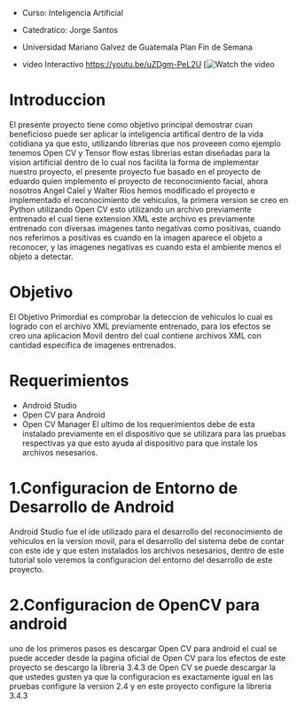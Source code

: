- Curso: Inteligencia Artificial
- Catedratico: Jorge Santos
- Universidad Mariano Galvez de Guatemala 
Plan Fin de Semana

- video Interactivo <https://youtu.be/uZDgm-PeL2U>
[![Watch the video](https://youtu.be/uZDgm-PeL2U)



# Introduccion

El presente proyecto tiene como objetivo principal demostrar cuan beneficioso puede ser aplicar la inteligencia artifical dentro de la vida cotidiana ya que esto, utilizando librerias que nos proveeen como ejemplo tenemos Open CV y Tensor flow estas librerias estan diseñadas para la vision artificial dentro de lo cual nos facilita la forma de implementar nuestro proyecto, el presente proyecto fue basado en el proyecto de eduardo quien implemento el proyecto de reconocimiento facial, ahora nosotros Angel Calel y Walter Rios hemos modificado el proyecto e implementado el reconocimiento de vehiculos, la primera version se creo en Python utilizando Open CV esto utilizando un archivo previamente entrenado el cual tiene extension XML este archivo es previamente entrenado con diversas imagenes tanto negativas como positivas, cuando nos referimos a positivas es cuando en la imagen aparece el objeto a reconocer, y las imagenes negativas es cuando esta el ambiente menos el objeto a detectar.


# Objetivo
El Objetivo Primordial es comprobar la deteccion de vehiculos lo cual es logrado con el archivo XML previamente entrenado, para los efectos se creo una aplicacion Movil dentro del cual contiene archivos XML con cantidad especifica de imagenes entrenados.

Requerimientos
===
- Android Studio
- Open CV para Android
- Open CV Manager 
El ultimo de los requerimientos debe de esta instalado previamente en el dispositivo que se utilizara para las pruebas respectivas ya que esto ayuda al dispositivo para que instale los archivos nesesarios.

1.Configuracion de Entorno de Desarrollo de Android 
=================================================
Android Studio fue el ide utilizado para el desarrollo del reconocimiento de vehiculos en la version movil, para el desarrollo del sistema debe de contar con este ide y que esten instalados los archivos nesesarios, dentro de este tutorial solo veremos la configuracion del entorno del desarrollo de este proyecto.

2.Configuracion de OpenCV para android
=====================================
uno de los primeros pasos es descargar Open CV para android el cual se puede acceder desde la pagina oficial de Open CV para los efectos de este proyecto se descargo la libreria 3.4.3 de Open CV se puede descargar la que ustedes gusten ya que la configuracion es exactamente igual en las pruebas configure la version 2.4 y en este proyecto configure la libreria 3.4.3 
